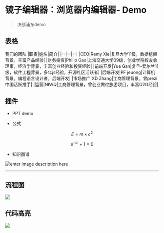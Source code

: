 
# 镜子编辑器：浏览器内编辑器- Demo


> 决战浦东demo



## 表格

我们的团队
|职责|姓名|简介|
|--|--|--|
|CEO|Remy Xie|复旦大学11级，数据挖掘背景，丰富产品经验|
|财务投资|Philip Gao|上海交通大学09级，创业学院校友会理事，经济学背景，丰富创业经验和投资经验|
|前端开发|Yue Gan|复旦-爱尔兰11级，软件工程背景，多年js经验，开源社区活跃者|
|后端开发|PF jeuong|计算机背景，编程语言设计者，后端开发|
|市场推广|XD Zhang|工商管理背景，曾prezi中国活跃推手|
|运营|NIWQ|工商管理背景，曾创业做过旅游项目，丰富O2O经验|

## 插件

- PPT demo

- 公式

$$E=m\times c^2$$

$$ e^{-i \pi}+1 = 0$$

- 知识图谱

![enter image description here](http://i.imgur.com/TqJcs7p.png)


-----

## 流程图

![](http://i.imgur.com/nsqAB4R.png)

## 代码高亮
![](http://i.imgur.com/ExPiFQ2.png)
